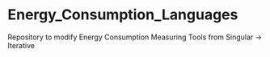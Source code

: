 # Energy_Consumption_Languages
Repository to modify Energy Consumption Measuring Tools from Singular -> Iterative

